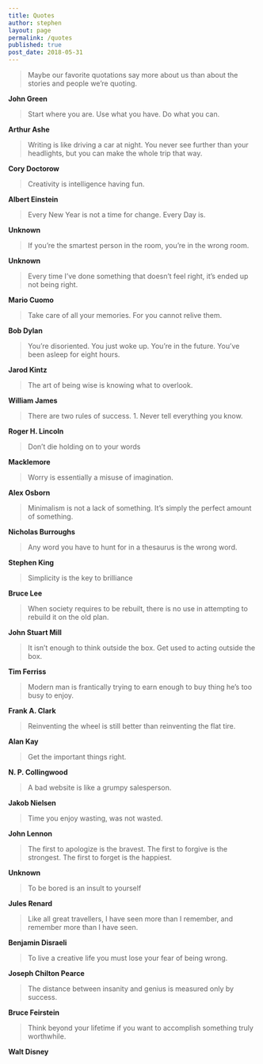 ```yaml
---
title: Quotes
author: stephen
layout: page
permalink: /quotes
published: true
post_date: 2018-05-31
---
```


> Maybe our favorite quotations say more about us than about the stories and people we’re quoting.

**John Green**

> Start where you are. Use what you have. Do what you can.

**Arthur Ashe**

> Writing is like driving a car at night. You never see further than your headlights, but you can make the whole trip that way.

**Cory Doctorow**

> Creativity is intelligence having fun.

**Albert Einstein**

> Every New Year is not a time for change. Every Day is.

**Unknown**


> If you’re the smartest person in the room, you’re in the wrong room.

**Unknown**


> Every time I’ve done something that doesn’t feel right, it’s ended up not being right.

**Mario Cuomo**


> Take care of all your memories. For you cannot relive them.

**Bob Dylan**


> You’re disoriented. You just woke up. You’re in the future. You’ve been asleep for eight hours.

**Jarod Kintz**


> The art of being wise is knowing what to overlook.

**William James**


> There are two rules of success. 1. Never tell everything you know.

**Roger H. Lincoln**

> Don’t die holding on to your words

**Macklemore**

> Worry is essentially a misuse of imagination.

**Alex Osborn**

> Minimalism is not a lack of something. It’s simply the perfect amount of something.

**Nicholas Burroughs**

> Any word you have to hunt for in a thesaurus is the wrong word.

**Stephen King**

> Simplicity is the key to brilliance

**Bruce Lee**

> When society requires to be rebuilt, there is no use in attempting to rebuild it on the old plan.

**John Stuart Mill**

> It isn’t enough to think outside the box. Get used to acting outside the box.

**Tim Ferriss**

> Modern man is frantically trying to earn enough to buy thing he’s too busy to enjoy.

**Frank A. Clark**

> Reinventing the wheel is still better than reinventing the flat tire.

**Alan Kay**

> Get the important things right.

**N. P. Collingwood**

> A bad website is like a grumpy salesperson.

**Jakob Nielsen**

> Time you enjoy wasting, was not wasted.

**John Lennon**

> The first to apologize is the bravest. The first to forgive is the strongest. The first to forget is the happiest.

**Unknown**

> To be bored is an insult to yourself

**Jules Renard**

> Like all great travellers, I have seen more than I remember, and remember more than I have seen.

**Benjamin Disraeli**

> To live a creative life you must lose your fear of being wrong.

**Joseph Chilton Pearce**

> The distance between insanity and genius is measured only by success.

**Bruce Feirstein**

> Think beyond your lifetime if you want to accomplish something truly worthwhile.

**Walt Disney**
